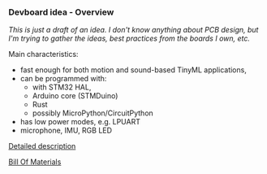 ### Devboard idea - Overview

_This is just a draft of an idea. I don't know anything about PCB design, but I'm trying to gather the ideas, best practices from the boards I own, etc._

Main characteristics:
* fast enough for both motion and sound-based TinyML applications, 
* can be programmed with:
  * with STM32 HAL, 
  * Arduino core (STMDuino)
  * Rust
  * possibly MicroPython/CircuitPython
* has low power modes, e.g. LPUART
* microphone, IMU, RGB LED

[Detailed description](detailed_description.md)

[Bill Of Materials](BOM.md)

